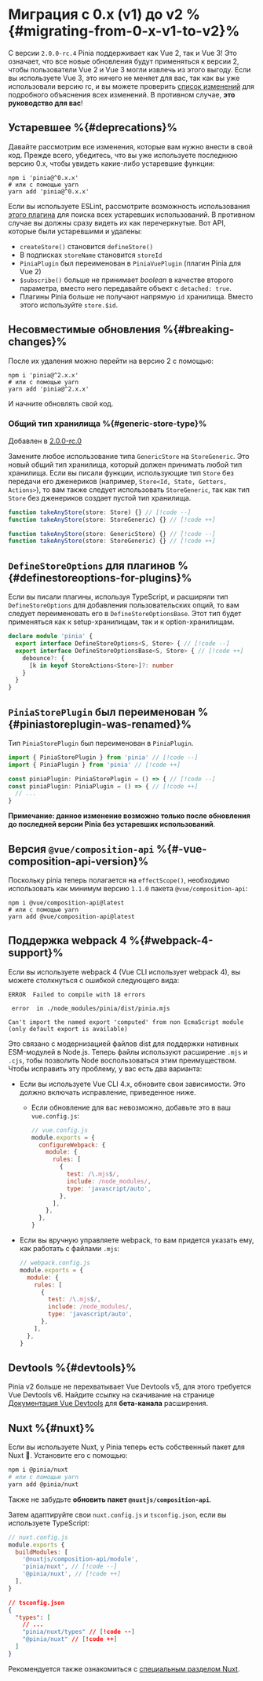 # Миграция с 0.x (v1) до v2 %{#migrating-from-0-x-v1-to-v2}%

С версии `2.0.0-rc.4` Pinia поддерживает как Vue 2, так и Vue 3! Это означает, что все новые обновления будут применяться к версии 2, чтобы пользователи Vue 2 и Vue 3 могли извлечь из этого выгоду. Если вы используете Vue 3, это ничего не меняет для вас, так как вы уже использовали версию rc, и вы можете проверить [список изменений](https://github.com/vuejs/pinia/blob/v2/packages/pinia/CHANGELOG.md) для подробного объяснения всех изменений. В противном случае, **это руководство для вас**!

## Устаревшее %{#deprecations}%

Давайте рассмотрим все изменения, которые вам нужно внести в свой код. Прежде всего, убедитесь, что вы уже используете последнюю версию 0.x, чтобы увидеть какие-либо устаревшие функции:

```shell
npm i 'pinia@^0.x.x'
# или с помощью yarn
yarn add 'pinia@^0.x.x'
```

Если вы используете ESLint, рассмотрите возможность использования [этого плагина](https://github.com/gund/eslint-plugin-deprecation) для поиска всех устаревших использований. В противном случае вы должны сразу видеть их как перечеркнутые. Вот API, которые были устаревшими и удалены:

- `createStore()` становится `defineStore()`
- В подписках `storeName` становится `storeId`
- `PiniaPlugin` был переименован в `PiniaVuePlugin` (плагин Pinia для Vue 2)
- `$subscribe()` больше не принимает _boolean_ в качестве второго параметра, вместо него передавайте объект с `detached: true`.
- Плагины Pinia больше не получают напрямую `id` хранилища. Вместо этого используйте `store.$id`.

## Несовместимые обновления %{#breaking-changes}%

После их удаления можно перейти на версию 2 с помощью:

```shell
npm i 'pinia@^2.x.x'
# или с помощью yarn
yarn add 'pinia@^2.x.x'
```

И начните обновлять свой код.

### Общий тип хранилища %{#generic-store-type}%

Добавлен в [2.0.0-rc.0](https://github.com/vuejs/pinia/blob/v2/packages/pinia/CHANGELOG.md#200-rc0-2021-07-28)

Замените любое использование типа `GenericStore` на `StoreGeneric`. Это новый общий тип хранилища, который должен принимать любой тип хранилища. Если вы писали функции, использующие тип `Store` без передачи его дженериков (например, `Store<Id, State, Getters, Actions>`), то вам также следует использовать `StoreGeneric`, так как тип `Store` без дженериков создает пустой тип хранилища.

```ts
function takeAnyStore(store: Store) {} // [!code --]
function takeAnyStore(store: StoreGeneric) {} // [!code ++]

function takeAnyStore(store: GenericStore) {} // [!code --]
function takeAnyStore(store: StoreGeneric) {} // [!code ++]
```

## `DefineStoreOptions` для плагинов %{#definestoreoptions-for-plugins}%

Если вы писали плагины, используя TypeScript, и расширяли тип `DefineStoreOptions` для добавления пользовательских опций, то вам следует переименовать его в `DefineStoreOptionsBase`. Этот тип будет применяться как к setup-хранилищам, так и к option-хранилищам.

```ts
declare module 'pinia' {
  export interface DefineStoreOptions<S, Store> { // [!code --]
  export interface DefineStoreOptionsBase<S, Store> { // [!code ++]
    debounce?: {
      [k in keyof StoreActions<Store>]?: number
    }
  }
}
```

## `PiniaStorePlugin` был переименован %{#piniastoreplugin-was-renamed}%

Тип `PiniaStorePlugin` был переименован в `PiniaPlugin`.

```ts
import { PiniaStorePlugin } from 'pinia' // [!code --]
import { PiniaPlugin } from 'pinia' // [!code ++]

const piniaPlugin: PiniaStorePlugin = () => { // [!code --]
const piniaPlugin: PiniaPlugin = () => { // [!code ++]
  // ...
}
```

**Примечание: данное изменение возможно только после обновления до последней версии Pinia без устаревших использований**.

## Версия `@vue/composition-api` %{#-vue-composition-api-version}%

Поскольку pinia теперь полагается на `effectScope()`, необходимо использовать как минимум версию `1.1.0` пакета `@vue/composition-api`:

```shell
npm i @vue/composition-api@latest
# или с помощью yarn
yarn add @vue/composition-api@latest
```

## Поддержка webpack 4 %{#webpack-4-support}%

Если вы используете webpack 4 (Vue CLI использует webpack 4), вы можете столкнуться с ошибкой следующего вида:

```
ERROR  Failed to compile with 18 errors

 error  in ./node_modules/pinia/dist/pinia.mjs

Can't import the named export 'computed' from non EcmaScript module (only default export is available)
```

Это связано с модернизацией файлов dist для поддержки нативных ESM-модулей в Node.js. Теперь файлы используют расширение `.mjs` и `.cjs`, тобы позволить Node воспользоваться этим преимуществом. Чтобы исправить эту проблему, у вас есть два варианта:

- Если вы используете Vue CLI 4.x, обновите свои зависимости. Это должно включать исправление, приведенное ниже.

  - Если обновление для вас невозможно, добавьте это в ваш `vue.config.js`:

    ```js
    // vue.config.js
    module.exports = {
      configureWebpack: {
        module: {
          rules: [
            {
              test: /\.mjs$/,
              include: /node_modules/,
              type: 'javascript/auto',
            },
          ],
        },
      },
    }
    ```

- Если вы вручную управляете webpack, то вам придется указать ему, как работать с файлами `.mjs`:

  ```js
  // webpack.config.js
  module.exports = {
    module: {
      rules: [
        {
          test: /\.mjs$/,
          include: /node_modules/,
          type: 'javascript/auto',
        },
      ],
    },
  }
  ```

## Devtools %{#devtools}%

Pinia v2 больше не перехватывает Vue Devtools v5, для этого требуется Vue Devtools v6. Найдите ссылку на скачивание на странице [Документация Vue Devtools](https://devtools.vuejs.org/guide/installation.html#chrome) для **бета-канала** расширения.

## Nuxt %{#nuxt}%

Если вы используете Nuxt, у Pinia теперь есть собственный пакет для Nuxt 🎉. Установите его с помощью:

```bash
npm i @pinia/nuxt
# или с помощью yarn
yarn add @pinia/nuxt
```

Также не забудьте **обновить пакет `@nuxtjs/composition-api`**.

Затем адаптируйте свои `nuxt.config.js` и `tsconfig.json`, если вы используете TypeScript:

```js
// nuxt.config.js
module.exports {
  buildModules: [
    '@nuxtjs/composition-api/module',
    'pinia/nuxt', // [!code --]
    '@pinia/nuxt', // [!code ++]
  ],
}
```

```json
// tsconfig.json
{
  "types": [
    // ...
    "pinia/nuxt/types" // [!code --]
    "@pinia/nuxt" // [!code ++]
  ]
}
```

Рекомендуется также ознакомиться с [специальным разделом Nuxt](../ssr/nuxt.md).
